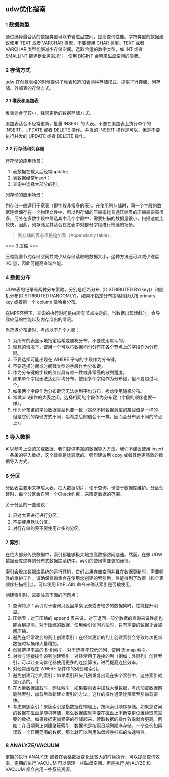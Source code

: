 

## udw优化指南

### 1 数据类型

通过选择最合适的数据类型可以节省磁盘空间，提高查询性能。字符类型的数据建议使用 TEXT 或者 VARCHAR 类型，不要使用 CHAR 类型。TEXT 或者 VARCHAR 类型能够减少存储空间。选取合适的数字类型，如 INT 或者 SMALLINT 能满足业务需求时，使用 BIGINT 会带来磁盘空间的浪费。

### 2 存储方式

udw 在创建表格的时候提供了堆表和追加表两种存储模式，提供了行存储、列存储、外部表的存储方式。

#### 2.1 堆表和追加表

堆表适合于较小、经常更新的数据存储方式。

追加表适合不经常更新，批量 INSERT 的大表。不要在追加表上执行单个的 INSERT、UPDATE 或者 DELETE 操作。并发的 INSERT 操作是可以，但是不要执行并发的 UPDATE 或者 DELETE 操作。

#### 2.2 行存储和列存储

行存储的应用场景：

1. 表数据在载入后经常update;
2. 表数据经常insert；
3. 查询中选择大部分的列；

列存储的应用场景：

列存储一般适用于宽表（即字段非常多的表）。在使用列存储时，同一个字段的数据连续保存在一个物理文件中，所以列存储的压缩率比普通压缩表的压缩率要高很多，另外在多数字段中筛选其中几个字段中，需要扫描的数据量很小，扫描速度比较快。因此，列存储尤其适合在宽表中对部分字段进行筛选的场景。

> 列存储的表必须是追加表（Appendonly table）。

=== 3 压缩 ===

压缩能够节约存储空间并减少从存储读取的数据大小，这种方法还可以减少磁盘 I/O 量，因此可提高查询性能。

### 4 数据分布

UDW表的记录有两种分布策略，分别是哈希分布（DISTRIBUTED BY(key)）和随机分布(DISTRIBUTED RANDOMLY)。如果不指定分布策略则默认按 primary key 或者第一个 column 做哈希分布。

在MPP环境下，查询的执行时间是由所有节点决定的。当数据出现倾斜时，会导致较低的性能以及内存溢出的情况。

当选择分布键时，考虑以下几个方面：

1. 为所有的表显示地指定哈希或随机分布，不要使用默认的。
2. 理想的情况下，使用一个可以将数据均匀分布在各个节点上的字段作为分布键。
3. 不要选择可能出现在 WHERE 子句的字段作为分布键。
4. 不要选择时间或时间戳类型的字段作为分布键。
5. 作为分布键的字段的值应具有唯一性或非常高的散列程度。
6. 如果单个字段无法达到平均分布，使用多个字段作为分布键，但不要超过两个。
7. 如果两个字段作为分布键仍无法达到平均分布，考虑使用随机分布。
8. 常做join操作的大表之间，选择相同的字段作为分布键（字段的顺序也要一样）。
9. 作为分布键的字段数据类型也要一致（虽然不同数据类型的某些值是一样的，但是它们的存储方式不同，哈希之后的值会不一样，因而会分布到不同的节点上）。

### 5 导入数据

可以参考上面的加载数据、我们提供丰富的数据导入方法，我们不建议使用 insert 一条条的导入数据、这个效率是比较低的。强烈建议用 copy 或者其他更高效的数据导入方式。

### 6 分区

分区表主要用来存放大表，把大数据切片，便于查询，也便于数据库维护。分区创建时，每个分区会自带一个Check约束，来限定数据的范围。

关于分区的一些建议：

1. 只对大表进行进行分区。
2. 不要使用默认分区。
3. 对行存储的表不要使用过多的分区。

### 7 索引

在绝大部分传统数据中，索引都能够极大地提高数据访问速速。然而，在像 UDW 数据仓库这样的分布式数据库系统中，索引的使用需要更加谨慎。

索引会增加数据库系统的运行开销，它们占用存储空间并且在数据更新时，需要额外的维护工作。请确保查询集合在使用您创建的索引后，性能得到了改善（和全表顺序扫描相比）。可以使用 EXPLAIN 命令来确认索引是否被使用。

创建索引时，需要注意下面的问题点：
1. 查询特点：索引对于查询只返回单条记录或者较少的数据集时，性能提升明显。
2. 压缩表：对于压缩的 append 表来说，对于返回一部分数据的查询来说性能也能得到提高。对于压缩的数据，使用索引访问方法时，只有需要的数据才会被解压缩。
3. 避免在经常改变的列上创建索引：在经常更新的列上创建索引会导致每次更新数据时写操作大量增加。
4. 创建选择率高的 B-树索引，对于选择率较低的列，使用 Bitmap 索引。
5. 对参与连接操作的列创建索引：对经常用于连接的列（例如：外键列）创建索引，可以让查询优化器使用更多的连接算法，进而提高连接效率。
6. 对经常出现在 WHERE 条件中的列创建索引。
7. 避免创建冗余的索引：如果索引开头几列重复出现在多个索引中，这些索引就是冗余的。 
8. 在大量数据加载时，删除索引：如果要向表中加载大量数据，考虑加载数据前删除索引，加载后重新建立索引的方法。这样的操作通常比带着索引加载要快。
9. 考虑聚簇索引：聚簇索引是指数据在物理上，按照索引顺序存储。如果您访问的数据在磁盘是随机存储，那么数据库就需要在磁盘上不断变更位置读取您需要的数据。如果数据更加紧密的存储起来，读取数据的操作效率就会更高。例如：在日期列上创建聚簇索引，数据也是按照日期列顺序存储。一个查询如果读取一个日期范围的数据，那么就可以利用磁盘顺序扫描的快速特性。

### 8 ANALYZE/VACUUM

定期的执行 ANALYZE 或者在表格数据变化比较大的时候执行、可以提高查询效率，定期的执行 VACUUM 可以清理一些磁盘空间。但是执行 ANALYZE 和 VACUUM 都会占用一些系统资源。
